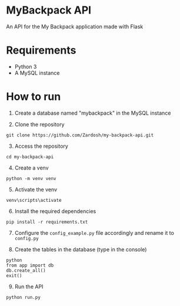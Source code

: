 # MyBackpack API
An API for the My Backpack application made with Flask

# Requirements

- Python 3
- A MySQL instance

# How to run

1. Create a database named "mybackpack" in the MySQL instance

2. Clone the repository

`git clone https://github.com/Zardosh/my-backpack-api.git`

3. Access the repository

`cd my-backpack-api`

4. Create a venv

`python -m venv venv`

5. Activate the venv

`venv\scripts\activate`

6. Install the required dependencies

`pip install -r requirements.txt`

7. Configure the `config_example.py` file accordingly and rename it to `config.py`

8. Create the tables in the database (type in the console)

```
python
from app import db
db.create_all()
exit()
```

9. Run the API

`python run.py`
